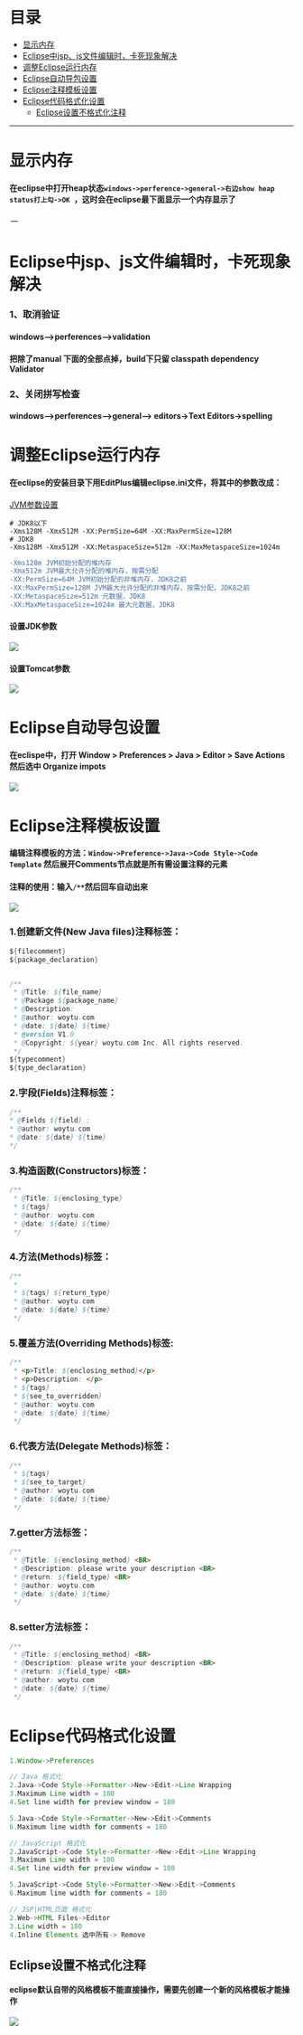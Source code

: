 # 目录
* [显示内存](#显示内存)
* [Eclipse中jsp、js文件编辑时，卡死现象解决](#一)
* [调整Eclipse运行内存](#调整Eclipse运行内存)
* [Eclipse自动导包设置](#Eclipse自动导包设置)
* [Eclipse注释模板设置](#Eclipse注释模板设置)
* [Eclipse代码格式化设置](#Eclipse代码格式化设置)
  * [Eclipse设置不格式化注释](#Eclipse设置不格式化注释)
***************************************************************************************

# 显示内存
#### 在eclipse中打开heap状态`windows->perference->general->右边show heap status打上勾->OK `，这时会在eclipse最下面显示一个内存显示了

###### 一
# Eclipse中jsp、js文件编辑时，卡死现象解决
### 1、取消验证
#### windows–>perferences–>validation
#### 把除了manual 下面的全部点掉，build下只留 classpath dependency Validator
 
### 2、关闭拼写检查
#### windows–>perferences–>general–> editors->Text Editors->spelling

# 调整Eclipse运行内存
#### 在eclipse的安装目录下用EditPlus编辑eclipse.ini文件，将其中的参数改成： 
[JVM参数设置](/JAVA/Tomcat优化.md#四)
```shell
# JDK8以下
-Xms128M -Xmx512M -XX:PermSize=64M -XX:MaxPermSize=128M
# JDK8
-Xms128M -Xmx512M -XX:MetaspaceSize=512m -XX:MaxMetaspaceSize=1024m
```
```diff
-Xms128m JVM初始分配的堆内存
-Xmx512m JVM最大允许分配的堆内存，按需分配
-XX:PermSize=64M JVM初始分配的非堆内存，JDK8之前
-XX:MaxPermSize=128M JVM最大允许分配的非堆内存，按需分配，JDK8之前
-XX:MetaspaceSize=512m 元数据，JDK8
-XX:MaxMetaspaceSize=1024m 最大元数据，JDK8
```
#### 设置JDK参数
![](/images/Eclipse中JDK的JVM参数设置.png)

#### 设置Tomcat参数
![](/images/Eclipse中Tomcat的JVM参数设置.png)



# Eclipse自动导包设置
#### 在eclispe中，打开 Window > Preferences > Java > Editor > Save Actions 然后选中 Organize impots
![](/images/Eclipse保存自动优化设置.png)



# Eclipse注释模板设置
#### 编辑注释模板的方法：`Window->Preference->Java->Code Style->Code Template` 然后展开Comments节点就是所有需设置注释的元素
#### 注释的使用：输入`/**`然后回车自动出来
![](/images/Eclipse自动添加注释.png)

### 1.创建新文件(New Java files)注释标签：
```java
${filecomment}
${package_declaration}


/**
 * @Title: ${file_name}
 * @Package ${package_name}
 * @Description: 
 * @author: woytu.com
 * @date: ${date} ${time}
 * @version V1.0
 * @Copyright: ${year} woytu.com Inc. All rights reserved.
 */
${typecomment}
${type_declaration}
 ```

 ### 2.字段(Fields)注释标签：
 ```java
 /**
 * @Fields ${field} : 
 * @author: woytu.com
 * @date: ${date} ${time}
 */
 ```
### 3.构造函数(Constructors)标签：
```java
/**
 * @Title: ${enclosing_type}
 * ${tags}
 * @author: woytu.com
 * @date: ${date} ${time}
 */
```
### 4.方法(Methods)标签：
```java
/**
 * 
 * ${tags} ${return_type}
 * @author: woytu.com
 * @date: ${date} ${time}
 */
 ```
### 5.覆盖方法(Overriding Methods)标签:
```java
/**
 * <p>Title: ${enclosing_method}</p>
 * <p>Description: </p>
 * ${tags}
 * ${see_to_overridden}
 * @author: woytu.com
 * @date: ${date} ${time}
 */
```
### 6.代表方法(Delegate Methods)标签：
```java
/**
 * ${tags}
 * ${see_to_target}
 * @author: woytu.com
 * @date: ${date} ${time}
 */
```
### 7.getter方法标签：
```java
/**
 * @Title: ${enclosing_method} <BR>
 * @Description: please write your description <BR>
 * @return: ${field_type} <BR>
 * @author: woytu.com
 * @date: ${date} ${time}
 */
```
### 8.setter方法标签：
```java
/**
 * @Title: ${enclosing_method} <BR>
 * @Description: please write your description <BR>
 * @return: ${field_type} <BR>
 * @author: woytu.com
 * @date: ${date} ${time}
 */
```

# Eclipse代码格式化设置

```java
1.Window->Preferences

// Java 格式化
2.Java->Code Style->Formatter->New->Edit->Line Wrapping
3.Maximum Line width = 180
4.Set line width for preview window = 180

5.Java->Code Style->Formatter->New->Edit->Comments
6.Maximum line width for comments = 180

// JavaScript 格式化
2.JavaScript->Code Style->Formatter->New->Edit->Line Wrapping
3.Maximum Line width = 180
4.Set line width for preview window = 180

5.JavaScript->Code Style->Formatter->New->Edit->Comments
6.Maximum line width for comments = 180

// JSP|HTML页面 格式化
2.Web->HTML Files->Editor
3.Line width = 180
4.Inline Elements 选中所有-> Remove
```


## Eclipse设置不格式化注释
#### eclipse默认自带的风格模板不能直接操作，需要先创建一个新的风格模板才能操作
![](/images/Eclipse不格式化注释.png)


